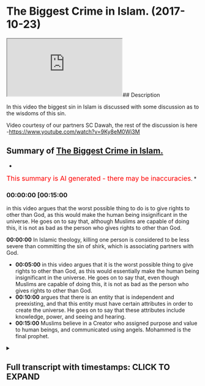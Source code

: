 # The Biggest Crime in Islam. (2017-10-23)

<iframe loading='lazy' src='https://www.youtube.com/embed/ko0eCW6Pwzs'></iframe>## Description

In this video the biggest sin in Islam is discussed with some discussion as to the wisdoms of this sin.

Video courtesy of our partners SC Dawah, the rest of the discussion is here -<https://www.youtube.com/watch?v=9Ky8eM0Wj3M>

## Summary of [The Biggest Crime in Islam.](https://www.youtube.com/watch?v=ko0eCW6Pwzs)

*

<span style="color:red; font-size:125%">This summary is AI generated - there may be inaccuracies</span>. [](/)*

### <a onclick="modifyYTiframeseektime('900')">00:00:00 [00:15:00</a>

in this video argues that the worst possible thing to do is to give rights to other than God, as this would make the human being insignificant in the universe. He goes on to say that, although Muslims are capable of doing this, it is not as bad as the person who gives rights to other than God.

**<a onclick="modifyYTiframeseektime('0')">00:00:00</a>** In Islamic theology, killing one person is considered to be less severe than committing the sin of shirk, which is associating partners with God.

* **<a onclick="modifyYTiframeseektime('300')">00:05:00</a>** in this video argues that it is the worst possible thing to give rights to other than God, as this would essentially make the human being insignificant in the universe. He goes on to say that, even though Muslims are capable of doing this, it is not as bad as the person who gives rights to other than God.
* **<a onclick="modifyYTiframeseektime('600')">00:10:00</a>** argues that there is an entity that is independent and preexisting, and that this entity must have certain attributes in order to create the universe. He goes on to say that these attributes include knowledge, power, and seeing and hearing.
* **<a onclick="modifyYTiframeseektime('900')">00:15:00</a>** Muslims believe in a Creator who assigned purpose and value to human beings, and communicated using angels. Mohammed is the final prophet.

<details><summary><h2>Full transcript with timestamps: CLICK TO EXPAND</h2></summary>

<a onclick="modifyYTiframeseektime('0)')">0:00:00 and I'll explain it I want to see your</a>
<a onclick="modifyYTiframeseektime('2)')">0:00:02 reaction okay from our perspective we</a>
<a onclick="modifyYTiframeseektime('7)')">0:00:07 were talking about value and we talked</a>
<a onclick="modifyYTiframeseektime('9)')">0:00:09 about more relativity and on atheism and</a>
<a onclick="modifyYTiframeseektime('11)')">0:00:11 naturalism how actually everything is</a>
<a onclick="modifyYTiframeseektime('12)')">0:00:12 relative and this is the this is the</a>
<a onclick="modifyYTiframeseektime('14)')">0:00:14 prevailing philosophical position of</a>
<a onclick="modifyYTiframeseektime('18)')">0:00:18 most post enlightenment post modernist</a>
<a onclick="modifyYTiframeseektime('21)')">0:00:21 philosophers like Nietzsche and Bertrand</a>
<a onclick="modifyYTiframeseektime('24)')">0:00:24 Russell and you know Jacques Derrida and</a>
<a onclick="modifyYTiframeseektime('26)')">0:00:26 others yeah we'll come back a little bit</a>
<a onclick="modifyYTiframeseektime('29)')">0:00:29 so in other words more relativity to</a>
<a onclick="modifyYTiframeseektime('32)')">0:00:32 suggest that you make your morality</a>
<a onclick="modifyYTiframeseektime('33)')">0:00:33 right you have you make your own purpose</a>
<a onclick="modifyYTiframeseektime('35)')">0:00:35 you make your morality with morality</a>
<a onclick="modifyYTiframeseektime('36)')">0:00:36 from an Islamic perspective we say that</a>
<a onclick="modifyYTiframeseektime('40)')">0:00:40 obviously God you know the old knowing</a>
<a onclick="modifyYTiframeseektime('42)')">0:00:42 feel powerful the all-wise he is the one</a>
<a onclick="modifyYTiframeseektime('45)')">0:00:45 who sets the standards he's the one who</a>
<a onclick="modifyYTiframeseektime('47)')">0:00:47 makes the morals for us the the most the</a>
<a onclick="modifyYTiframeseektime('51)')">0:00:51 most the worst sin the worst thing to do</a>
<a onclick="modifyYTiframeseektime('56)')">0:00:56 what's the murder wait what's going on</a>
<a onclick="modifyYTiframeseektime('60)')">0:01:00 worse than murder is this thing called</a>
<a onclick="modifyYTiframeseektime('64)')">0:01:04 [ __ ] and I'll tell you what it means</a>
<a onclick="modifyYTiframeseektime('65)')">0:01:05 shirk is the association of partners</a>
<a onclick="modifyYTiframeseektime('68)')">0:01:08 with God before I I want to say so I</a>
<a onclick="modifyYTiframeseektime('71)')">0:01:11 wanna make you a controversial statement</a>
<a onclick="modifyYTiframeseektime('72)')">0:01:12 first yeah I'm gonna make a</a>
<a onclick="modifyYTiframeseektime('74)')">0:01:14 controversial statement a ridiculous</a>
<a onclick="modifyYTiframeseektime('75)')">0:01:15 statement and then I'm gonna explain</a>
<a onclick="modifyYTiframeseektime('77)')">0:01:17 this table let's suppose that this is on</a>
<a onclick="modifyYTiframeseektime('81)')">0:01:21 Islamic theology yeah you come out from</a>
<a onclick="modifyYTiframeseektime('83)')">0:01:23 planet earth and there was this</a>
<a onclick="modifyYTiframeseektime('85)')">0:01:25 imaginary button yes but you're a Muslim</a>
<a onclick="modifyYTiframeseektime('88)')">0:01:28 so you pretend you're a Muslim is the</a>
<a onclick="modifyYTiframeseektime('90)')">0:01:30 imaginary button you press it the whole</a>
<a onclick="modifyYTiframeseektime('92)')">0:01:32 earth blows up and destroyed</a>
<a onclick="modifyYTiframeseektime('96)')">0:01:36 it's not a great button time right let's</a>
<a onclick="modifyYTiframeseektime('99)')">0:01:39 pretend that button exists you go now</a>
<a onclick="modifyYTiframeseektime('101)')">0:01:41 you're on the moon on Mars you go there</a>
<a onclick="modifyYTiframeseektime('103)')">0:01:43 button crazy button press the button</a>
<a onclick="modifyYTiframeseektime('106)')">0:01:46 everyone blows up you think that's the</a>
<a onclick="modifyYTiframeseektime('109)')">0:01:49 worst thing you can do to human beings</a>
<a onclick="modifyYTiframeseektime('112)')">0:01:52 and it is I mean from his own</a>
<a onclick="modifyYTiframeseektime('113)')">0:01:53 perspective killing one person is like</a>
<a onclick="modifyYTiframeseektime('115)')">0:01:55 killing the whole of humanity right it</a>
<a onclick="modifyYTiframeseektime('117)')">0:01:57 says in the Quran chapter 5 verse 32</a>
<a onclick="modifyYTiframeseektime('119)')">0:01:59 that killing one person's like killing</a>
<a onclick="modifyYTiframeseektime('120)')">0:02:00 the whole of humanity so killing murder</a>
<a onclick="modifyYTiframeseektime('122)')">0:02:02 is one of the high sins in Islam it's</a>
<a onclick="modifyYTiframeseektime('124)')">0:02:04 not like we don't appreciate murder we</a>
<a onclick="modifyYTiframeseektime('126)')">0:02:06 do appreciate it well the ridiculous</a>
<a onclick="modifyYTiframeseektime('128)')">0:02:08 statement I wanted to make to you as as</a>
<a onclick="modifyYTiframeseektime('130)')">0:02:10 follows do you know that button that you</a>
<a onclick="modifyYTiframeseektime('133)')">0:02:13 press in the murderer and all that stuff</a>
<a onclick="modifyYTiframeseektime('134)')">0:02:14 if someone had pressed that button and</a>
<a onclick="modifyYTiframeseektime('137)')">0:02:17 killed everyone and he was a Muslim it's</a>
<a onclick="modifyYTiframeseektime('140)')">0:02:20 less severe then doing this thing called</a>
<a onclick="modifyYTiframeseektime('144)')">0:02:24 [ __ ] it's less severe very severe very</a>
<a onclick="modifyYTiframeseektime('148)')">0:02:28 very severe no doubt but it's less</a>
<a onclick="modifyYTiframeseektime('150)')">0:02:30 severe than doing this think oh [ __ ]</a>
<a onclick="modifyYTiframeseektime('151)')">0:02:31 what is [ __ ] then the question I mean</a>
<a onclick="modifyYTiframeseektime('155)')">0:02:35 why should what is what is this thing</a>
<a onclick="modifyYTiframeseektime('158)')">0:02:38 that you're so gay you press that button</a>
<a onclick="modifyYTiframeseektime('160)')">0:02:40 what is it ok I'll tell you [ __ ]</a>
<a onclick="modifyYTiframeseektime('167)')">0:02:47 is when you give the rights we believe</a>
<a onclick="modifyYTiframeseektime('169)')">0:02:49 in God God the creator of the University</a>
<a onclick="modifyYTiframeseektime('171)')">0:02:51 their heavens and earth everything em</a>
<a onclick="modifyYTiframeseektime('173)')">0:02:53 they maintain at the sustaining cetera</a>
<a onclick="modifyYTiframeseektime('176)')">0:02:56 shift is when you give the rights of God</a>
<a onclick="modifyYTiframeseektime('179)')">0:02:59 to other god that's basically what are</a>
<a onclick="modifyYTiframeseektime('182)')">0:03:02 the rights of God the rights of God from</a>
<a onclick="modifyYTiframeseektime('184)')">0:03:04 the Islamic perspective are as follows</a>
<a onclick="modifyYTiframeseektime('187)')">0:03:07 first and foremost the attributes of God</a>
<a onclick="modifyYTiframeseektime('189)')">0:03:09 is as we know is all powerful all strong</a>
<a onclick="modifyYTiframeseektime('192)')">0:03:12 all-knowing etc I'll come to that I'll</a>
<a onclick="modifyYTiframeseektime('199)')">0:03:19 come to that can we can we put that into</a>
<a onclick="modifyYTiframeseektime('201)')">0:03:21 a locker a footnote yeah all right</a>
<a onclick="modifyYTiframeseektime('203)')">0:03:23 how can how is a good question I'll put</a>
<a onclick="modifyYTiframeseektime('205)')">0:03:25 that so footnote please remind me of it</a>
<a onclick="modifyYTiframeseektime('208)')">0:03:28 but let's presuppose he is all these</a>
<a onclick="modifyYTiframeseektime('210)')">0:03:30 things he's all-knowing all-powerful all</a>
<a onclick="modifyYTiframeseektime('213)')">0:03:33 everything yeah well powerful all loving</a>
<a onclick="modifyYTiframeseektime('215)')">0:03:35 all merciful most merciful except rap</a>
<a onclick="modifyYTiframeseektime('218)')">0:03:38 not what everything yes sir we have an</a>
<a onclick="modifyYTiframeseektime('221)')">0:03:41 exaggeration one of those things that</a>
<a onclick="modifyYTiframeseektime('222)')">0:03:42 just said most merciful most powerful</a>
<a onclick="modifyYTiframeseektime('225)')">0:03:45 most wise etc yeah now yeah omnipotent</a>
<a onclick="modifyYTiframeseektime('230)')">0:03:50 is all-powerful really yeah I'm Liberty</a>
<a onclick="modifyYTiframeseektime('232)')">0:03:52 means all-powerful okay omni-benevolent</a>
<a onclick="modifyYTiframeseektime('235)')">0:03:55 whatever okay the question would be this</a>
<a onclick="modifyYTiframeseektime('239)')">0:03:59 and I want you to remember that question</a>
<a onclick="modifyYTiframeseektime('242)')">0:04:02 I asked you before what makes the</a>
<a onclick="modifyYTiframeseektime('244)')">0:04:04 difference between a tree and a human</a>
<a onclick="modifyYTiframeseektime('246)')">0:04:06 being so why is it that if I cut down</a>
<a onclick="modifyYTiframeseektime('247)')">0:04:07 the tree now most of humanity would say</a>
<a onclick="modifyYTiframeseektime('249)')">0:04:09 that that's less of a crime than cutting</a>
<a onclick="modifyYTiframeseektime('251)')">0:04:11 a human being into two the reason why</a>
<a onclick="modifyYTiframeseektime('254)')">0:04:14 your subjective reasoning which I didn't</a>
<a onclick="modifyYTiframeseektime('255)')">0:04:15 disagree with yeah I agreed with it</a>
<a onclick="modifyYTiframeseektime('257)')">0:04:17 completely was that the tree has the</a>
<a onclick="modifyYTiframeseektime('259)')">0:04:19 intrinsic values yeah that that tree has</a>
<a onclick="modifyYTiframeseektime('263)')">0:04:23 are less superior than the intrinsic</a>
<a onclick="modifyYTiframeseektime('266)')">0:04:26 value that the human being has the human</a>
<a onclick="modifyYTiframeseektime('268)')">0:04:28 being has a higher level of attributes</a>
<a onclick="modifyYTiframeseektime('272)')">0:04:32 or the character and the character of</a>
<a onclick="modifyYTiframeseektime('273)')">0:04:33 the human being are superior to the tree</a>
<a onclick="modifyYTiframeseektime('276)')">0:04:36 therefore the human being has been</a>
<a onclick="modifyYTiframeseektime('277)')">0:04:37 allotted assigned more value by other</a>
<a onclick="modifyYTiframeseektime('281)')">0:04:41 human beings and is therefore more</a>
<a onclick="modifyYTiframeseektime('282)')">0:04:42 important than the tree okay we say the</a>
<a onclick="modifyYTiframeseektime('286)')">0:04:46 following</a>
<a onclick="modifyYTiframeseektime('289)')">0:04:49 what of what of an entity that has a</a>
<a onclick="modifyYTiframeseektime('293)')">0:04:53 value that cannot have a value higher</a>
<a onclick="modifyYTiframeseektime('297)')">0:04:57 than it let me say that one more time</a>
<a onclick="modifyYTiframeseektime('300)')">0:05:00 what off what of an entity that has a</a>
<a onclick="modifyYTiframeseektime('304)')">0:05:04 value that basically I'm not going to</a>
<a onclick="modifyYTiframeseektime('308)')">0:05:08 use the word unlimited or an infinite</a>
<a onclick="modifyYTiframeseektime('310)')">0:05:10 but can they cannot be a higher value</a>
<a onclick="modifyYTiframeseektime('312)')">0:05:12 than it yeah I say the only possible</a>
<a onclick="modifyYTiframeseektime('318)')">0:05:18 relationship and this is the Islamic</a>
<a onclick="modifyYTiframeseektime('320)')">0:05:20 thesis the only possible relationship</a>
<a onclick="modifyYTiframeseektime('323)')">0:05:23 you can have with that particular entity</a>
<a onclick="modifyYTiframeseektime('325)')">0:05:25 is one of ultimate obedience ultimate</a>
<a onclick="modifyYTiframeseektime('329)')">0:05:29 love ultimate love and ultimate fear let</a>
<a onclick="modifyYTiframeseektime('335)')">0:05:35 me say that one more time</a>
<a onclick="modifyYTiframeseektime('339)')">0:05:39 nothing is exactly exactly not only</a>
<a onclick="modifyYTiframeseektime('346)')">0:05:46 power we said knowledge and wisdom so</a>
<a onclick="modifyYTiframeseektime('348)')">0:05:48 all of your attributes that you have as</a>
<a onclick="modifyYTiframeseektime('351)')">0:05:51 I'm sure you are I knew as well very</a>
<a onclick="modifyYTiframeseektime('353)')">0:05:53 intelligent people right very clever</a>
<a onclick="modifyYTiframeseektime('355)')">0:05:55 people etc all of those all those</a>
<a onclick="modifyYTiframeseektime('359)')">0:05:59 characteristics that you have now</a>
<a onclick="modifyYTiframeseektime('361)')">0:06:01 basically imagine that those</a>
<a onclick="modifyYTiframeseektime('362)')">0:06:02 characteristics were that you can't get</a>
<a onclick="modifyYTiframeseektime('365)')">0:06:05 higher than them basically that you are</a>
<a onclick="modifyYTiframeseektime('366)')">0:06:06 the most powerful there's no one can</a>
<a onclick="modifyYTiframeseektime('367)')">0:06:07 touch you no one can beat you no one can</a>
<a onclick="modifyYTiframeseektime('369)')">0:06:09 no one knows more than you you know if</a>
<a onclick="modifyYTiframeseektime('371)')">0:06:11 you bring all of human beings not forget</a>
<a onclick="modifyYTiframeseektime('373)')">0:06:13 about this because sorry I'm going to</a>
<a onclick="modifyYTiframeseektime('374)')">0:06:14 throw it at all of human beings forget</a>
<a onclick="modifyYTiframeseektime('376)')">0:06:16 us we can score all of the human beings</a>
<a onclick="modifyYTiframeseektime('378)')">0:06:18 in the whole world we put them together</a>
<a onclick="modifyYTiframeseektime('379)')">0:06:19 and we have some kind of apparatus we</a>
<a onclick="modifyYTiframeseektime('381)')">0:06:21 have some kind of mechanism we have some</a>
<a onclick="modifyYTiframeseektime('383)')">0:06:23 kind of way of putting all those human</a>
<a onclick="modifyYTiframeseektime('384)')">0:06:24 beings intelligence together and</a>
<a onclick="modifyYTiframeseektime('387)')">0:06:27 aggregating all those are intelligent</a>
<a onclick="modifyYTiframeseektime('389)')">0:06:29 into one thumb yeah we all of those</a>
<a onclick="modifyYTiframeseektime('393)')">0:06:33 human beings would yet know would be</a>
<a onclick="modifyYTiframeseektime('395)')">0:06:35 closer to knowing nothing and then there</a>
<a onclick="modifyYTiframeseektime('397)')">0:06:37 would be no to knowing everything can</a>
<a onclick="modifyYTiframeseektime('399)')">0:06:39 you imagine the level of ignorance we</a>
<a onclick="modifyYTiframeseektime('400)')">0:06:40 have can you imagine the level of</a>
<a onclick="modifyYTiframeseektime('403)')">0:06:43 ignorance we have we are ignorant there</a>
<a onclick="modifyYTiframeseektime('405)')">0:06:45 are there's too much going on the</a>
<a onclick="modifyYTiframeseektime('406)')">0:06:46 universe they're literally 2/3 of the</a>
<a onclick="modifyYTiframeseektime('408)')">0:06:48 undersea that we have not explored yeah</a>
<a onclick="modifyYTiframeseektime('412)')">0:06:52 and this is planet Earth imagine the</a>
<a onclick="modifyYTiframeseektime('414)')">0:06:54 universe right that's human being I</a>
<a onclick="modifyYTiframeseektime('418)')">0:06:58 imagine an entity that has all knowledge</a>
<a onclick="modifyYTiframeseektime('420)')">0:07:00 he can hear all he's all seeing that is</a>
<a onclick="modifyYTiframeseektime('424)')">0:07:04 an entity we're saying is untouchable in</a>
<a onclick="modifyYTiframeseektime('427)')">0:07:07 that sense and that figurative sense of</a>
<a onclick="modifyYTiframeseektime('429)')">0:07:09 course yeah we're saying is that the</a>
<a onclick="modifyYTiframeseektime('432)')">0:07:12 only possible relationship you can have</a>
<a onclick="modifyYTiframeseektime('434)')">0:07:14 with such an entity is one whereby</a>
<a onclick="modifyYTiframeseektime('436)')">0:07:16 you're submissive to that entity you</a>
<a onclick="modifyYTiframeseektime('438)')">0:07:18 cannot have another that is the most</a>
<a onclick="modifyYTiframeseektime('440)')">0:07:20 that is the most appropriate in terms of</a>
<a onclick="modifyYTiframeseektime('442)')">0:07:22 a pro proceed that is the most</a>
<a onclick="modifyYTiframeseektime('443)')">0:07:23 appropriate relationship you can have</a>
<a onclick="modifyYTiframeseektime('445)')">0:07:25 with an entity in the same way as you</a>
<a onclick="modifyYTiframeseektime('449)')">0:07:29 would find killing that child an</a>
<a onclick="modifyYTiframeseektime('453)')">0:07:33 egregious transgression of the human</a>
<a onclick="modifyYTiframeseektime('458)')">0:07:38 rights of that child the case because of</a>
<a onclick="modifyYTiframeseektime('463)')">0:07:43 the intrinsic characteristics of that</a>
<a onclick="modifyYTiframeseektime('465)')">0:07:45 child</a>
<a onclick="modifyYTiframeseektime('466)')">0:07:46 we say is the same reason why should</a>
<a onclick="modifyYTiframeseektime('469)')">0:07:49 association of partners of God is the</a>
<a onclick="modifyYTiframeseektime('473)')">0:07:53 most egregious transgression or crime</a>
<a onclick="modifyYTiframeseektime('477)')">0:07:57 that anyone can make on anything in</a>
<a onclick="modifyYTiframeseektime('480)')">0:08:00 other words just like the child has</a>
<a onclick="modifyYTiframeseektime('481)')">0:08:01 rights the Creator the Creator has</a>
<a onclick="modifyYTiframeseektime('483)')">0:08:03 rights yeah so once someone realigns the</a>
<a onclick="modifyYTiframeseektime('490)')">0:08:10 appropriate relationship they should be</a>
<a onclick="modifyYTiframeseektime('491)')">0:08:11 having with the creator and they realign</a>
<a onclick="modifyYTiframeseektime('494)')">0:08:14 it to the creation we say that that is</a>
<a onclick="modifyYTiframeseektime('496)')">0:08:16 the worst possible realignment</a>
<a onclick="modifyYTiframeseektime('503)')">0:08:23 billions and billions of years time we</a>
<a onclick="modifyYTiframeseektime('505)')">0:08:25 have literally seen everything done</a>
<a onclick="modifyYTiframeseektime('507)')">0:08:27 everything whatsoever there's no illness</a>
<a onclick="modifyYTiframeseektime('510)')">0:08:30 there's no human beings are perfect we</a>
<a onclick="modifyYTiframeseektime('513)')">0:08:33 know everything let's see that</a>
<a onclick="modifyYTiframeseektime('516)')">0:08:36 what happens that we have all the</a>
<a onclick="modifyYTiframeseektime('518)')">0:08:38 knowledge in this why should we strive</a>
<a onclick="modifyYTiframeseektime('521)')">0:08:41 to get there what I'm saying to you is</a>
<a onclick="modifyYTiframeseektime('524)')">0:08:44 this that entity if we presupposes its</a>
<a onclick="modifyYTiframeseektime('528)')">0:08:48 existence is a it doesn't have an end</a>
<a onclick="modifyYTiframeseektime('530)')">0:08:50 right continues and we're saying that</a>
<a onclick="modifyYTiframeseektime('533)')">0:08:53 human being will never reach a point</a>
<a onclick="modifyYTiframeseektime('535)')">0:08:55 where knows everything by virtue of its</a>
<a onclick="modifyYTiframeseektime('537)')">0:08:57 insignificance on the universe this</a>
<a onclick="modifyYTiframeseektime('540)')">0:09:00 placement on the universal insignificant</a>
<a onclick="modifyYTiframeseektime('542)')">0:09:02 placement we will never be able to</a>
<a onclick="modifyYTiframeseektime('544)')">0:09:04 encompass all that which is around us</a>
<a onclick="modifyYTiframeseektime('546)')">0:09:06 for that reason we say that look when</a>
<a onclick="modifyYTiframeseektime('551)')">0:09:11 we're talking about that appropriate</a>
<a onclick="modifyYTiframeseektime('553)')">0:09:13 relationship now we'll go back to our</a>
<a onclick="modifyYTiframeseektime('555)')">0:09:15 analogy the ridiculous thing that we</a>
<a onclick="modifyYTiframeseektime('557)')">0:09:17 said that I know in secular the secular</a>
<a onclick="modifyYTiframeseektime('558)')">0:09:18 is it sounds like the most ridiculous</a>
<a onclick="modifyYTiframeseektime('560)')">0:09:20 thing you can ever say not killing one</a>
<a onclick="modifyYTiframeseektime('563)')">0:09:23 child killing all the children not</a>
<a onclick="modifyYTiframeseektime('564)')">0:09:24 killing one human killing all the humans</a>
<a onclick="modifyYTiframeseektime('566)')">0:09:26 press a button you litter on Mars press</a>
<a onclick="modifyYTiframeseektime('568)')">0:09:28 one button every human being blows up</a>
<a onclick="modifyYTiframeseektime('570)')">0:09:30 the whole planet Earth is is blown to</a>
<a onclick="modifyYTiframeseektime('572)')">0:09:32 smithereens yet we're saying for Muslims</a>
<a onclick="modifyYTiframeseektime('576)')">0:09:36 to do that it's one of the worst things</a>
<a onclick="modifyYTiframeseektime('578)')">0:09:38 you can possibly do right you know go to</a>
<a onclick="modifyYTiframeseektime('580)')">0:09:40 hell you know how dare you yeah well</a>
<a onclick="modifyYTiframeseektime('584)')">0:09:44 that is not as bad as the person giving</a>
<a onclick="modifyYTiframeseektime('587)')">0:09:47 the rights of God to other than good why</a>
<a onclick="modifyYTiframeseektime('591)')">0:09:51 now you might say what the hell are you</a>
<a onclick="modifyYTiframeseektime('593)')">0:09:53 talking about my friend what the hell</a>
<a onclick="modifyYTiframeseektime('594)')">0:09:54 are you saying the reason why is because</a>
<a onclick="modifyYTiframeseektime('598)')">0:09:58 the aggregate value of all of those</a>
<a onclick="modifyYTiframeseektime('602)')">0:10:02 human beings on that planet earth as we</a>
<a onclick="modifyYTiframeseektime('604)')">0:10:04 talked about value assignment this was a</a>
<a onclick="modifyYTiframeseektime('606)')">0:10:06 big theme of what we were talking myself</a>
<a onclick="modifyYTiframeseektime('607)')">0:10:07 the aggregate value of all those human</a>
<a onclick="modifyYTiframeseektime('609)')">0:10:09 beings combined on that planet Earth</a>
<a onclick="modifyYTiframeseektime('611)')">0:10:11 doesn't even amount to a drop in the</a>
<a onclick="modifyYTiframeseektime('614)')">0:10:14 ocean compared to the value of God</a>
<a onclick="modifyYTiframeseektime('615)')">0:10:15 therefore when we talk about God's value</a>
<a onclick="modifyYTiframeseektime('619)')">0:10:19 in a pro proceeded when it comes to the</a>
<a onclick="modifyYTiframeseektime('621)')">0:10:21 rights of God has a more severe</a>
<a onclick="modifyYTiframeseektime('624)')">0:10:24 implication as a deeper consequence has</a>
<a onclick="modifyYTiframeseektime('629)')">0:10:29 a higher ramification for that reason we</a>
<a onclick="modifyYTiframeseektime('631)')">0:10:31 say this</a>
<a onclick="modifyYTiframeseektime('634)')">0:10:34 we say that the most appropriate</a>
<a onclick="modifyYTiframeseektime('637)')">0:10:37 relationship to have with an entity that</a>
<a onclick="modifyYTiframeseektime('639)')">0:10:39 is all-powerful all-knowing we're</a>
<a onclick="modifyYTiframeseektime('641)')">0:10:41 hearing etc is that relationship of</a>
<a onclick="modifyYTiframeseektime('643)')">0:10:43 submission that's what Islam actually</a>
<a onclick="modifyYTiframeseektime('645)')">0:10:45 means Aslam is submission to one God and</a>
<a onclick="modifyYTiframeseektime('649)')">0:10:49 the biggest crime of humankind is to</a>
<a onclick="modifyYTiframeseektime('652)')">0:10:52 misappropriate that relationship and to</a>
<a onclick="modifyYTiframeseektime('655)')">0:10:55 assign the rights of God to other than</a>
<a onclick="modifyYTiframeseektime('658)')">0:10:58 God that's the biggest crime that's from</a>
<a onclick="modifyYTiframeseektime('660)')">0:11:00 my perspective the clearest thing I can</a>
<a onclick="modifyYTiframeseektime('663)')">0:11:03 say about the Islamic thesis did you get</a>
<a onclick="modifyYTiframeseektime('666)')">0:11:06 that now let's bring out the footnote</a>
<a onclick="modifyYTiframeseektime('668)')">0:11:08 you were saying how do we know that God</a>
<a onclick="modifyYTiframeseektime('669)')">0:11:09 is all-powerful or knowing or here in</a>
<a onclick="modifyYTiframeseektime('671)')">0:11:11 the essential how do we know that I say</a>
<a onclick="modifyYTiframeseektime('673)')">0:11:13 this let's go back to the dependency</a>
<a onclick="modifyYTiframeseektime('675)')">0:11:15 because we were talking about and their</a>
<a onclick="modifyYTiframeseektime('677)')">0:11:17 baby on the incubator</a>
<a onclick="modifyYTiframeseektime('678)')">0:11:18 we're talking about as well you've been</a>
<a onclick="modifyYTiframeseektime('680)')">0:11:20 being on a life machine right one theme</a>
<a onclick="modifyYTiframeseektime('684)')">0:11:24 that will always come back to when we're</a>
<a onclick="modifyYTiframeseektime('687)')">0:11:27 talking about these issues is</a>
<a onclick="modifyYTiframeseektime('688)')">0:11:28 contingency is dependency contingency is</a>
<a onclick="modifyYTiframeseektime('690)')">0:11:30 the penances right I say the following</a>
<a onclick="modifyYTiframeseektime('695)')">0:11:35 in the realm that we live in</a>
<a onclick="modifyYTiframeseektime('697)')">0:11:37 everything is contingent everything is</a>
<a onclick="modifyYTiframeseektime('701)')">0:11:41 dependent in the realm that we live in</a>
<a onclick="modifyYTiframeseektime('704)')">0:11:44 everything is dependent in the universe</a>
<a onclick="modifyYTiframeseektime('707)')">0:11:47 everything is dependent something is</a>
<a onclick="modifyYTiframeseektime('709)')">0:11:49 dependent upon something else</a>
<a onclick="modifyYTiframeseektime('711)')">0:11:51 give me an example of something other</a>
<a onclick="modifyYTiframeseektime('712)')">0:11:52 than that give me an example of one into</a>
<a onclick="modifyYTiframeseektime('714)')">0:11:54 the independent entity that lives within</a>
<a onclick="modifyYTiframeseektime('717)')">0:11:57 the universe and is with us now that we</a>
<a onclick="modifyYTiframeseektime('719)')">0:11:59 can point the finger at empirically</a>
<a onclick="modifyYTiframeseektime('721)')">0:12:01 Cianci there's nothing right everything</a>
<a onclick="modifyYTiframeseektime('724)')">0:12:04 in the universe is dependent upon</a>
<a onclick="modifyYTiframeseektime('725)')">0:12:05 something else the universe therefore</a>
<a onclick="modifyYTiframeseektime('728)')">0:12:08 and before I'm accused by some atheist</a>
<a onclick="modifyYTiframeseektime('733)')">0:12:13 of or someone of committing the value of</a>
<a onclick="modifyYTiframeseektime('737)')">0:12:17 composition because there is a fallacy</a>
<a onclick="modifyYTiframeseektime('739)')">0:12:19 called the valley of composition this is</a>
<a onclick="modifyYTiframeseektime('740)')">0:12:20 not this is not reasoning by composition</a>
<a onclick="modifyYTiframeseektime('743)')">0:12:23 this is an inductive type argument</a>
<a onclick="modifyYTiframeseektime('746)')">0:12:26 actually if you think about I'm looking</a>
<a onclick="modifyYTiframeseektime('747)')">0:12:27 at things that I can empirically see so</a>
<a onclick="modifyYTiframeseektime('749)')">0:12:29 this inductive reasoning I'm saying that</a>
<a onclick="modifyYTiframeseektime('751)')">0:12:31 here</a>
<a onclick="modifyYTiframeseektime('753)')">0:12:33 the universe itself must be dependent</a>
<a onclick="modifyYTiframeseektime('756)')">0:12:36 especially if you presuppose a beginning</a>
<a onclick="modifyYTiframeseektime('757)')">0:12:37 to the universe which is the prevailing</a>
<a onclick="modifyYTiframeseektime('759)')">0:12:39 theory in science okay if that is the</a>
<a onclick="modifyYTiframeseektime('762)')">0:12:42 case what is it dependent on that's the</a>
<a onclick="modifyYTiframeseektime('766)')">0:12:46 question and you continue going</a>
<a onclick="modifyYTiframeseektime('767)')">0:12:47 backwards so it's depended upon</a>
<a onclick="modifyYTiframeseektime('769)')">0:12:49 something else which is dependent it</a>
<a onclick="modifyYTiframeseektime('771)')">0:12:51 needs and it needs it requires a</a>
<a onclick="modifyYTiframeseektime('774)')">0:12:54 independent entity to say all of it</a>
<a onclick="modifyYTiframeseektime('777)')">0:12:57 that's what it requires forget about the</a>
<a onclick="modifyYTiframeseektime('784)')">0:13:04 world Allah Allah Arabic just means yeah</a>
<a onclick="modifyYTiframeseektime('786)')">0:13:06 just means that good</a>
<a onclick="modifyYTiframeseektime('787)')">0:13:07 that's what literally Allah just means</a>
<a onclick="modifyYTiframeseektime('789)')">0:13:09 that God it's just an Arabic word we</a>
<a onclick="modifyYTiframeseektime('791)')">0:13:11 Christians cool God Allah in Arabic</a>
<a onclick="modifyYTiframeseektime('794)')">0:13:14 Christian Arabs they cook God Allah Eli</a>
<a onclick="modifyYTiframeseektime('797)')">0:13:17 is very close to Allah Eli Eli Lema</a>
<a onclick="modifyYTiframeseektime('799)')">0:13:19 sabachthani my father's in the Bible you</a>
<a onclick="modifyYTiframeseektime('802)')">0:13:22 know God God why have you forsaken me</a>
<a onclick="modifyYTiframeseektime('803)')">0:13:23 Eli I let myself in aramaic eli the our</a>
<a onclick="modifyYTiframeseektime('806)')">0:13:26 make eli is very similar to the word</a>
<a onclick="modifyYTiframeseektime('808)')">0:13:28 allah now the point is this we're saying</a>
<a onclick="modifyYTiframeseektime('814)')">0:13:34 that there's an entity that came before</a>
<a onclick="modifyYTiframeseektime('816)')">0:13:36 the universe which is independent we</a>
<a onclick="modifyYTiframeseektime('820)')">0:13:40 asked ourselves what other attributes</a>
<a onclick="modifyYTiframeseektime('821)')">0:13:41 must this entity have had in order to</a>
<a onclick="modifyYTiframeseektime('825)')">0:13:45 bring rise to the universe to cause the</a>
<a onclick="modifyYTiframeseektime('826)')">0:13:46 universe unless someone says i don't</a>
<a onclick="modifyYTiframeseektime('829)')">0:13:49 believe in causation which is something</a>
<a onclick="modifyYTiframeseektime('831)')">0:13:51 some people say they throw all of the</a>
<a onclick="modifyYTiframeseektime('833)')">0:13:53 laws of logic out the window I'm beloved</a>
<a onclick="modifyYTiframeseektime('834)')">0:13:54 code that you find even if you don't</a>
<a onclick="modifyYTiframeseektime('836)')">0:13:56 believe in causation what must this</a>
<a onclick="modifyYTiframeseektime('838)')">0:13:58 entity have had in order to allow</a>
<a onclick="modifyYTiframeseektime('840)')">0:14:00 foreign for another entity which that is</a>
<a onclick="modifyYTiframeseektime('843)')">0:14:03 dependent upon this entity to exist they</a>
<a onclick="modifyYTiframeseektime('847)')">0:14:07 must have had knowledge no when you look</a>
<a onclick="modifyYTiframeseektime('849)')">0:14:09 at the fine-tuning of the universe and</a>
<a onclick="modifyYTiframeseektime('852)')">0:14:12 you look at all of the constants being</a>
<a onclick="modifyYTiframeseektime('854)')">0:14:14 completely finely tuned all of these</a>
<a onclick="modifyYTiframeseektime('856)')">0:14:16 things must require knowledge it must</a>
<a onclick="modifyYTiframeseektime('860)')">0:14:20 have had power no it must have high</a>
<a onclick="modifyYTiframeseektime('862)')">0:14:22 power because within our power</a>
<a onclick="modifyYTiframeseektime('864)')">0:14:24 it couldn't be interdependent it</a>
<a onclick="modifyYTiframeseektime('866)')">0:14:26 couldn't be independent or</a>
<a onclick="modifyYTiframeseektime('867)')">0:14:27 it must have had a seeing ability and</a>
<a onclick="modifyYTiframeseektime('870)')">0:14:30 hearing ability no because how could it</a>
<a onclick="modifyYTiframeseektime('872)')">0:14:32 visualize how could it sketch the plan</a>
<a onclick="modifyYTiframeseektime('874)')">0:14:34 as it were and bring it to existence so</a>
<a onclick="modifyYTiframeseektime('877)')">0:14:37 the things that we would were talking</a>
<a onclick="modifyYTiframeseektime('879)')">0:14:39 about the attributes of God are actually</a>
<a onclick="modifyYTiframeseektime('881)')">0:14:41 logically reasoned they're not illogical</a>
<a onclick="modifyYTiframeseektime('884)')">0:14:44 they are logically reasoned let me tell</a>
<a onclick="modifyYTiframeseektime('886)')">0:14:46 you something let me tell you something</a>
<a onclick="modifyYTiframeseektime('888)')">0:14:48 let me ask you something imagine now we</a>
<a onclick="modifyYTiframeseektime('894)')">0:14:54 walk in speaker's corner I'm being a</a>
<a onclick="modifyYTiframeseektime('895)')">0:14:55 hundred percent serious I'll be the</a>
<a onclick="modifyYTiframeseektime('896)')">0:14:56 hundred percent serious we're walking in</a>
<a onclick="modifyYTiframeseektime('899)')">0:14:59 a speaker's corner and we see a bowl</a>
<a onclick="modifyYTiframeseektime('903)')">0:15:03 hey Manawa what do we see we see a bowl</a>
<a onclick="modifyYTiframeseektime('906)')">0:15:06 a large bowl hovering okay hovering is</a>
<a onclick="modifyYTiframeseektime('911)')">0:15:11 in the middle here of speakers gone up</a>
<a onclick="modifyYTiframeseektime('912)')">0:15:12 with it a ball hovering would I say</a>
<a onclick="modifyYTiframeseektime('918)')">0:15:18 where did that ball come from what are</a>
<a onclick="modifyYTiframeseektime('920)')">0:15:20 you gonna say no idea is fine it's good</a>
<a onclick="modifyYTiframeseektime('924)')">0:15:24 fair enough</a>
<a onclick="modifyYTiframeseektime('926)')">0:15:26 what are you gonna say you know that</a>
<a onclick="modifyYTiframeseektime('930)')">0:15:30 ball came from nothing would you say</a>
<a onclick="modifyYTiframeseektime('934)')">0:15:34 that that ball came from nothing you</a>
<a onclick="modifyYTiframeseektime('936)')">0:15:36 never say that because we know that</a>
<a onclick="modifyYTiframeseektime('938)')">0:15:38 something cannot come from nothing okay</a>
<a onclick="modifyYTiframeseektime('942)')">0:15:42 good</a>
<a onclick="modifyYTiframeseektime('943)')">0:15:43 are we going to say that there are an</a>
<a onclick="modifyYTiframeseektime('945)')">0:15:45 infinite amount of balls and this is</a>
<a onclick="modifyYTiframeseektime('947)')">0:15:47 just one of them then that sound like a</a>
<a onclick="modifyYTiframeseektime('950)')">0:15:50 reasonable conclusion there's an</a>
<a onclick="modifyYTiframeseektime('952)')">0:15:52 infinite amount of balls and it's just</a>
<a onclick="modifyYTiframeseektime('953)')">0:15:53 one of them maybe you say no you know if</a>
<a onclick="modifyYTiframeseektime('958)')">0:15:58 I said listen the ball created itself</a>
<a onclick="modifyYTiframeseektime('963)')">0:16:03 you're gonna say it's not possible</a>
<a onclick="modifyYTiframeseektime('964)')">0:16:04 because you can't exist and not exist at</a>
<a onclick="modifyYTiframeseektime('966)')">0:16:06 the same time so you'd say about the</a>
<a onclick="modifyYTiframeseektime('970)')">0:16:10 board at the poll hello creator of some</a>
<a onclick="modifyYTiframeseektime('971)')">0:16:11 source an intelligent creator of some</a>
<a onclick="modifyYTiframeseektime('974)')">0:16:14 sorts does that sound like the most</a>
<a onclick="modifyYTiframeseektime('976)')">0:16:16 reasonable conclusion it does doesn't it</a>
<a onclick="modifyYTiframeseektime('979)')">0:16:19 let me tell you something today that</a>
<a onclick="modifyYTiframeseektime('982)')">0:16:22 board is the universe the universe that</a>
<a onclick="modifyYTiframeseektime('984)')">0:16:24 we live in is literally an expanding</a>
<a onclick="modifyYTiframeseektime('986)')">0:16:26 ball in space can you imagine the</a>
<a onclick="modifyYTiframeseektime('990)')">0:16:30 universe we live in now is an expanding</a>
<a onclick="modifyYTiframeseektime('992)')">0:16:32 ball in space the same options apply the</a>
<a onclick="modifyYTiframeseektime('997)')">0:16:37 same exact the same exact options apply</a>
<a onclick="modifyYTiframeseektime('1001)')">0:16:41 so we say the ball of the universe which</a>
<a onclick="modifyYTiframeseektime('1004)')">0:16:44 is expanding must have had a creator</a>
<a onclick="modifyYTiframeseektime('1008)')">0:16:48 must have had an intelligent force</a>
<a onclick="modifyYTiframeseektime('1010)')">0:16:50 behind it we call that intelligent force</a>
<a onclick="modifyYTiframeseektime('1012)')">0:16:52 Allah we do yeah we don't say it's</a>
<a onclick="modifyYTiframeseektime('1015)')">0:16:55 three-in-one entity we call it just is</a>
<a onclick="modifyYTiframeseektime('1016)')">0:16:56 one entity that created that does that</a>
<a onclick="modifyYTiframeseektime('1018)')">0:16:58 make sense</a>
<a onclick="modifyYTiframeseektime('1019)')">0:16:59 okay now the creator of that ball</a>
<a onclick="modifyYTiframeseektime('1024)')">0:17:04 assigned purpose for everything inside</a>
<a onclick="modifyYTiframeseektime('1026)')">0:17:06 of that ball all right and human beings</a>
<a onclick="modifyYTiframeseektime('1029)')">0:17:09 which he also created the assigned</a>
<a onclick="modifyYTiframeseektime('1031)')">0:17:11 purpose and gave them value and he also</a>
<a onclick="modifyYTiframeseektime('1035)')">0:17:15 gave the human being an ability to</a>
<a onclick="modifyYTiframeseektime('1037)')">0:17:17 recognize the ball to recognize him so</a>
<a onclick="modifyYTiframeseektime('1040)')">0:17:20 another world yeah an ability to</a>
<a onclick="modifyYTiframeseektime('1043)')">0:17:23 recognize him</a>
<a onclick="modifyYTiframeseektime('1046)')">0:17:26 then he reminded the human being he</a>
<a onclick="modifyYTiframeseektime('1050)')">0:17:30 reminded the human being using human</a>
<a onclick="modifyYTiframeseektime('1052)')">0:17:32 beings other human beings sending a</a>
<a onclick="modifyYTiframeseektime('1054)')">0:17:34 medium which we call an angel</a>
<a onclick="modifyYTiframeseektime('1057)')">0:17:37 wait a minute it's in this fairy tale</a>
<a onclick="modifyYTiframeseektime('1058)')">0:17:38 this mythology talking about angels now</a>
<a onclick="modifyYTiframeseektime('1061)')">0:17:41 my friend no no hold on yes it's a</a>
<a onclick="modifyYTiframeseektime('1065)')">0:17:45 metaphysical reality and angels a</a>
<a onclick="modifyYTiframeseektime('1067)')">0:17:47 metaphysical reality I believe is a</a>
<a onclick="modifyYTiframeseektime('1068)')">0:17:48 metaphysical construct religious</a>
<a onclick="modifyYTiframeseektime('1069)')">0:17:49 construct which we can't see your touch</a>
<a onclick="modifyYTiframeseektime('1071)')">0:17:51 over here but just because you can't see</a>
<a onclick="modifyYTiframeseektime('1073)')">0:17:53 something secular is once again when</a>
<a onclick="modifyYTiframeseektime('1075)')">0:17:55 they hear the words angel I know how it</a>
<a onclick="modifyYTiframeseektime('1077)')">0:17:57 feels</a>
<a onclick="modifyYTiframeseektime('1077)')">0:17:57 yeah when you hear the word angels or</a>
<a onclick="modifyYTiframeseektime('1079)')">0:17:59 Devils or sometimes I don't believe in</a>
<a onclick="modifyYTiframeseektime('1080)')">0:18:00 that angels no man we've already</a>
<a onclick="modifyYTiframeseektime('1082)')">0:18:02 dispelled all of those kind of things in</a>
<a onclick="modifyYTiframeseektime('1085)')">0:18:05 there in the Enlightenment period don't</a>
<a onclick="modifyYTiframeseektime('1087)')">0:18:07 bring me back to these angels and devils</a>
<a onclick="modifyYTiframeseektime('1089)')">0:18:09 hold on I know I know I know you've</a>
<a onclick="modifyYTiframeseektime('1092)')">0:18:12 heard this before call them what you</a>
<a onclick="modifyYTiframeseektime('1095)')">0:18:15 call them they're angels yeah</a>
<a onclick="modifyYTiframeseektime('1097)')">0:18:17 these angels these mediums communicated</a>
<a onclick="modifyYTiframeseektime('1102)')">0:18:22 who have selected human beings are for</a>
<a onclick="modifyYTiframeseektime('1104)')">0:18:24 time we believe that connected with many</a>
<a onclick="modifyYTiframeseektime('1108)')">0:18:28 human beings all of which told the</a>
<a onclick="modifyYTiframeseektime('1111)')">0:18:31 people the same message which was to</a>
<a onclick="modifyYTiframeseektime('1114)')">0:18:34 basically submit to the intelligence</a>
<a onclick="modifyYTiframeseektime('1117)')">0:18:37 behind the creating of the board for the</a>
<a onclick="modifyYTiframeseektime('1119)')">0:18:39 reason we talked about before it's the</a>
<a onclick="modifyYTiframeseektime('1121)')">0:18:41 most appropriate relationship we can</a>
<a onclick="modifyYTiframeseektime('1122)')">0:18:42 have with that creator is to to submit</a>
<a onclick="modifyYTiframeseektime('1125)')">0:18:45 to them that crater that's the only</a>
<a onclick="modifyYTiframeseektime('1127)')">0:18:47 relationship and only then will you find</a>
<a onclick="modifyYTiframeseektime('1129)')">0:18:49 peace and tranquility yeah you will not</a>
<a onclick="modifyYTiframeseektime('1131)')">0:18:51 find peace and tranquillity doing your</a>
<a onclick="modifyYTiframeseektime('1133)')">0:18:53 own thing or trying to find your own</a>
<a onclick="modifyYTiframeseektime('1134)')">0:18:54 purpose that is the message of the</a>
<a onclick="modifyYTiframeseektime('1138)')">0:18:58 prophets all of them so we believe in</a>
<a onclick="modifyYTiframeseektime('1140)')">0:19:00 Jesus so we believe in Abraham we</a>
<a onclick="modifyYTiframeseektime('1141)')">0:19:01 believe in Moses the final prophet we</a>
<a onclick="modifyYTiframeseektime('1144)')">0:19:04 believe is Mohammed yeah who came to the</a>
<a onclick="modifyYTiframeseektime('1146)')">0:19:06 Arabs but also to all of human kidney or</a>
<a onclick="modifyYTiframeseektime('1147)')">0:19:07 human beings yep</a>
<a onclick="modifyYTiframeseektime('1151)')">0:19:11 now does that make sense okay so that's</a>
<a onclick="modifyYTiframeseektime('1154)')">0:19:14 the best that's what we believe in</a>
<a onclick="modifyYTiframeseektime('1157)')">0:19:17 that's why we're Muslims yeah but it's</a>
<a onclick="modifyYTiframeseektime('1160)')">0:19:20 not just that it's not just the fact</a>
<a onclick="modifyYTiframeseektime('1162)')">0:19:22 that we believe in that we believe in</a>
<a onclick="modifyYTiframeseektime('1165)')">0:19:25 that all of the prophets that came to</a>
<a onclick="modifyYTiframeseektime('1168)')">0:19:28 their respective people's came with two</a>
<a onclick="modifyYTiframeseektime('1170)')">0:19:30 things a message which was the same</a>
<a onclick="modifyYTiframeseektime('1172)')">0:19:32 message of the soul journal and some</a>
<a onclick="modifyYTiframeseektime('1174)')">0:19:34 kind of evidence base and the evidence</a>
<a onclick="modifyYTiframeseektime('1177)')">0:19:37 base is different depending on the</a>
<a onclick="modifyYTiframeseektime('1179)')">0:19:39 prophet and depending on the customs of</a>
<a onclick="modifyYTiframeseektime('1181)')">0:19:41 the people so for example Moses he split</a>
<a onclick="modifyYTiframeseektime('1184)')">0:19:44 the sea we believe in this yeah we</a>
<a onclick="modifyYTiframeseektime('1186)')">0:19:46 believe that Moses split the sea Jesus</a>
<a onclick="modifyYTiframeseektime('1188)')">0:19:48 killed the day erased</a>
<a onclick="modifyYTiframeseektime('1189)')">0:19:49 Roza debt with God's permission he cured</a>
<a onclick="modifyYTiframeseektime('1191)')">0:19:51 the blind with God's permission we</a>
<a onclick="modifyYTiframeseektime('1192)')">0:19:52 believe in are those things we don't</a>
<a onclick="modifyYTiframeseektime('1194)')">0:19:54 disbelieve in those things</a>
<a onclick="modifyYTiframeseektime('1195)')">0:19:55 we don't believe that he was going on</a>
<a onclick="modifyYTiframeseektime('1196)')">0:19:56 the Son of God we don't believe that</a>
<a onclick="modifyYTiframeseektime('1197)')">0:19:57 yeah but we believe that he was the</a>
<a onclick="modifyYTiframeseektime('1199)')">0:19:59 Messiah and</a>
</details>

